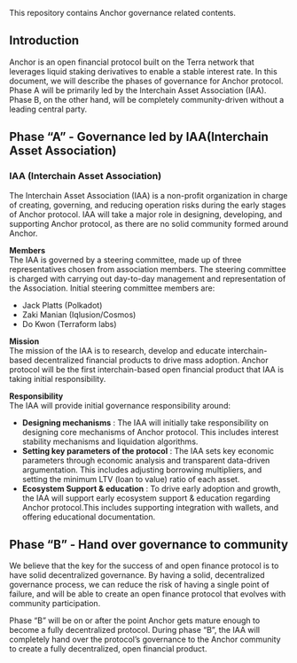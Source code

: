 This repository contains Anchor governance related contents.  

## **Introduction**

Anchor is an open financial protocol built on the Terra network that leverages liquid staking derivatives to enable a stable interest rate. In this document, we will describe the phases of governance for Anchor protocol. Phase A will be primarily led by the Interchain Asset Association (IAA). Phase B, on the other hand, will be completely community-driven without a leading central party.  
  

## **Phase “A” - Governance led by IAA(Interchain Asset Association)**

### IAA (Interchain Asset Association)
The Interchain Asset Association (IAA) is a non-profit organization in charge of creating, governing, and reducing operation risks during the early stages of Anchor protocol. IAA will take a major role in designing, developing, and supporting Anchor protocol, as there are no solid community formed around Anchor.  
  
**Members**  
The IAA is governed by a steering committee, made up of three representatives chosen from association members. The steering committee is charged with carrying out day-to-day management and representation of the Association. Initial steering committee members are:  

-   Jack Platts (Polkadot)
-   Zaki Manian (Iqlusion/Cosmos)
-   Do Kwon (Terraform labs)

**Mission**  
The mission of the IAA is to research, develop and educate interchain-based decentralized financial products to drive mass adoption. Anchor protocol will be the first interchain-based open financial product that IAA is taking initial responsibility.  
  
**Responsibility**  
The IAA will provide initial governance responsibility around:  

-   **Designing mechanisms** :  The  IAA will initially take responsibility on designing core mechanisms of Anchor protocol. This includes interest stability mechanisms and liquidation algorithms.
-   **Setting key parameters of the protocol** : The IAA sets key economic parameters through economic analysis and transparent data-driven argumentation. This includes adjusting borrowing multipliers, and setting the minimum LTV (loan to value) ratio of each asset.
-   **Ecosystem Support & education** : To drive early adoption and growth, the IAA will support early ecosystem support & education regarding Anchor protocol.This includes supporting integration with wallets, and offering educational documentation.

  

## **Phase “B” - Hand over governance to community**

We believe that the key for the success of and open finance protocol is to have solid decentralized governance. By having a solid, decentralized governance process, we can reduce the risk of having a single point of failure, and will be able to create an open finance protocol that evolves with community participation.  
  
Phase “B” will be on or after the point Anchor gets mature enough to become a fully decentralized protocol. During phase “B”, the IAA will completely hand over the protocol’s governance to the Anchor community to create a fully decentralized, open financial product.
